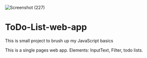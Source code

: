 ![Screenshot (227)](https://user-images.githubusercontent.com/66459612/118224894-a7a0ce00-b4a1-11eb-9385-8343079192ec.png)
# ToDo-List-web-app
This is small project to brush up my JavaScript basics

This is a single pages web app.
Elements: 
InputText, Filter, todo lists.


